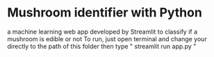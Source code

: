 # Mushroom identifier with Python 
a machine learning web app developed by Streamlit to classify if a mushroom is edible or not
To run, just open terminal and change your directly to the path of this folder then type " streamlit run app.py "
